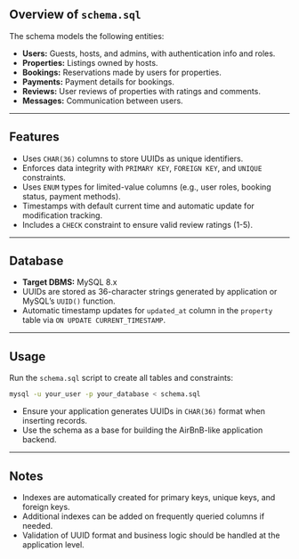 ## Overview of `schema.sql`

The schema models the following entities:

* **Users:** Guests, hosts, and admins, with authentication info and roles.
* **Properties:** Listings owned by hosts.
* **Bookings:** Reservations made by users for properties.
* **Payments:** Payment details for bookings.
* **Reviews:** User reviews of properties with ratings and comments.
* **Messages:** Communication between users.

---

## Features

* Uses `CHAR(36)` columns to store UUIDs as unique identifiers.
* Enforces data integrity with `PRIMARY KEY`, `FOREIGN KEY`, and `UNIQUE` constraints.
* Uses `ENUM` types for limited-value columns (e.g., user roles, booking status, payment methods).
* Timestamps with default current time and automatic update for modification tracking.
* Includes a `CHECK` constraint to ensure valid review ratings (1-5).

---

## Database

* **Target DBMS:** MySQL 8.x
* UUIDs are stored as 36-character strings generated by application or MySQL’s `UUID()` function.
* Automatic timestamp updates for `updated_at` column in the `property` table via `ON UPDATE CURRENT_TIMESTAMP`.

---

## Usage

Run the `schema.sql` script to create all tables and constraints:

```bash
mysql -u your_user -p your_database < schema.sql
```

* Ensure your application generates UUIDs in `CHAR(36)` format when inserting records.
* Use the schema as a base for building the AirBnB-like application backend.

---

## Notes

* Indexes are automatically created for primary keys, unique keys, and foreign keys.
* Additional indexes can be added on frequently queried columns if needed.
* Validation of UUID format and business logic should be handled at the application level.
